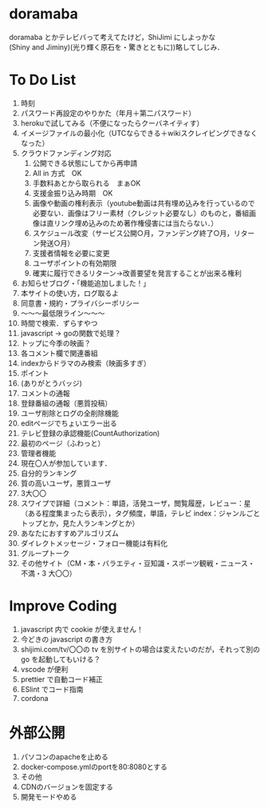 # doramaba

doramaba とかテレビバって考えてたけど，ShiJimi にしよっかな  
(Shiny and Jiminy)(光り輝く原石を・驚きとともに))略してしじみ．

# To Do List
1. 時刻
1. パスワード再設定のやりかた（年月＋第二パスワード）
1. herokuで試してみる（不便になったらクーバネイティす）
1. イメージファイルの最小化（UTCならできる＋wikiスクレイピングできなくなった）
1. クラウドファンディング対応
    1. 公開できる状態にしてから再申請
    1. All in 方式　OK
    1. 手数料あとから取られる　まぁOK
    1. 支援金振り込み時期　OK
    1. 画像や動画の権利表示（youtube動画は共有埋め込みを行っているので必要ない．画像はフリー素材（クレジット必要なし）のものと，番組画像は直リンク埋め込みのため著作権侵害には当たらない．）
    1. スケジュール改変（サービス公開○月，ファンデング終了○月，リターン発送○月）
    1. 支援者情報を必要に変更
    1. ユーザポイントの有効期限
    1. 確実に履行できるリターン→改善要望を発言することが出来る権利
1. お知らせブログ・「機能追加しました！」
1. 本サイトの使い方，ログ取るよ
1. 同意書・規約・プライバシーポリシー
1. ～～～最低限ライン～～～
1. 時間で検索．ずらすやつ
1. javascript → goの関数で処理？
1. トップに今季の映画？
1. 各コメント欄で関連番組
1. indexからドラマのみ検索（映画多すぎ）
1. ポイント
1. (ありがとうバッジ)
1. コメントの通報
1. 登録番組の通報（悪質投稿）
1. ユーザ削除とログの全削除機能
1. editページでちょいエラー出る
1. テレビ登録の承認機能(CountAuthorization)
1. 最初のページ（ふわっと）
1. 管理者機能
1. 現在〇人が参加しています．
1. 自分的ランキング
1. 質の高いユーザ，悪質ユーザ
1. 3大〇〇
1. スワイプで詳細（コメント：単語，活発ユーザ，閲覧履歴，レビュー：星（ある程度集まったら表示），タグ頻度，単語，テレビ index：ジャンルごとトップとか，見た人ランキングとか）
1. あなたにおすすめアルゴリズム
1. ダイレクトメッセージ・フォロー機能は有料化
1. グループトーク
1. その他サイト（CM・本・バラエティ・豆知識・スポーツ観戦・ニュース・不満・3 大〇〇）

# Improve Coding

1. javascript 内で cookie が使えません！
1. 今どきの javascript の書き方
1. shijimi.com/tv/〇〇の tv を別サイトの場合は変えたいのだが，それって別の go を起動してもいける？
1. vscode が便利
1. prettier で自動コード補正
1. ESlint でコード指南
1. cordona

# 外部公開
1. パソコンのapacheを止める
1. docker-compose.ymlのportを80:8080とする
1. その他
1. CDNのバージョンを固定する
1. 開発モードやめる
